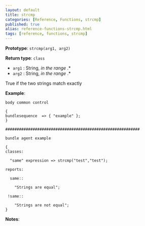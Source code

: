 ```yaml
---
layout: default
title: strcmp
categories: [Reference, Functions, strcmp]
published: true
alias: reference-functions-strcmp.html
tags: [reference, functions, strcmp]
---
```


**Prototype**: `strcmp(arg1, arg2)`

**Return type**: `class`

* `arg1` : String, *in the range* .\*
* `arg2` : String, *in the range* .\*

True if the two strings match exactly

**Example**:

```cf3
body common control

{
bundlesequence  => { "example" };
}

###########################################################

bundle agent example

{     
classes:

  "same" expression => strcmp("test","test");

reports:

  same::

    "Strings are equal";

 !same::

    "Strings are not equal";
}
```

**Notes**:  
   
